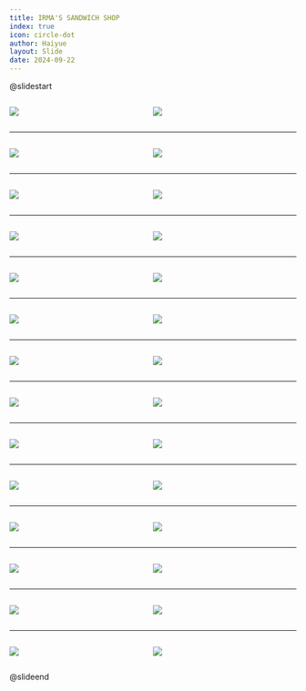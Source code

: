 ```yaml
---
title: IRMA'S SANDWICH SHOP
index: true
icon: circle-dot
author: Haiyue
layout: Slide
date: 2024-09-22
---
```

 
@slidestart

<div style="display:flex">
<div style="flex:1">

![](https://raw.githubusercontent.com/yclord/reading/refs/heads/master/english/Level-O/IRMA'S%20SANDWICH%20SHOP/001.webp)
</div>
<div style="flex:1">

![](https://raw.githubusercontent.com/yclord/reading/refs/heads/master/english/Level-O/IRMA'S%20SANDWICH%20SHOP/002.webp)
</div>
</div>

---

<div style="display:flex">
<div style="flex:1">

![](https://raw.githubusercontent.com/yclord/reading/refs/heads/master/english/Level-O/IRMA'S%20SANDWICH%20SHOP/003.webp)
</div>
<div style="flex:1">

![](https://raw.githubusercontent.com/yclord/reading/refs/heads/master/english/Level-O/IRMA'S%20SANDWICH%20SHOP/004.webp)
</div>
</div>

---

<div style="display:flex">
<div style="flex:1">

![](https://raw.githubusercontent.com/yclord/reading/refs/heads/master/english/Level-O/IRMA'S%20SANDWICH%20SHOP/005.webp)
</div>
<div style="flex:1">

![](https://raw.githubusercontent.com/yclord/reading/refs/heads/master/english/Level-O/IRMA'S%20SANDWICH%20SHOP/006.webp)
</div>
</div>

---

<div style="display:flex">
<div style="flex:1">

![](https://raw.githubusercontent.com/yclord/reading/refs/heads/master/english/Level-O/IRMA'S%20SANDWICH%20SHOP/007.webp)
</div>
<div style="flex:1">

![](https://raw.githubusercontent.com/yclord/reading/refs/heads/master/english/Level-O/IRMA'S%20SANDWICH%20SHOP/008.webp)
</div>
</div>

---

<div style="display:flex">
<div style="flex:1">

![](https://raw.githubusercontent.com/yclord/reading/refs/heads/master/english/Level-O/IRMA'S%20SANDWICH%20SHOP/009.webp)
</div>
<div style="flex:1">

![](https://raw.githubusercontent.com/yclord/reading/refs/heads/master/english/Level-O/IRMA'S%20SANDWICH%20SHOP/010.webp)
</div>
</div>

---

<div style="display:flex">
<div style="flex:1">

![](https://raw.githubusercontent.com/yclord/reading/refs/heads/master/english/Level-O/IRMA'S%20SANDWICH%20SHOP/011.webp)
</div>
<div style="flex:1">

![](https://raw.githubusercontent.com/yclord/reading/refs/heads/master/english/Level-O/IRMA'S%20SANDWICH%20SHOP/012.webp)
</div>
</div>

---

<div style="display:flex">
<div style="flex:1">

![](https://raw.githubusercontent.com/yclord/reading/refs/heads/master/english/Level-O/IRMA'S%20SANDWICH%20SHOP/013.webp)
</div>
<div style="flex:1">

![](https://raw.githubusercontent.com/yclord/reading/refs/heads/master/english/Level-O/IRMA'S%20SANDWICH%20SHOP/014.webp)
</div>
</div>

---

<div style="display:flex">
<div style="flex:1">

![](https://raw.githubusercontent.com/yclord/reading/refs/heads/master/english/Level-O/IRMA'S%20SANDWICH%20SHOP/015.webp)
</div>
<div style="flex:1">

![](https://raw.githubusercontent.com/yclord/reading/refs/heads/master/english/Level-O/IRMA'S%20SANDWICH%20SHOP/016.webp)
</div>
</div>

---

<div style="display:flex">
<div style="flex:1">

![](https://raw.githubusercontent.com/yclord/reading/refs/heads/master/english/Level-O/IRMA'S%20SANDWICH%20SHOP/017.webp)
</div>
<div style="flex:1">

![](https://raw.githubusercontent.com/yclord/reading/refs/heads/master/english/Level-O/IRMA'S%20SANDWICH%20SHOP/018.webp)
</div>
</div>

---

<div style="display:flex">
<div style="flex:1">

![](https://raw.githubusercontent.com/yclord/reading/refs/heads/master/english/Level-O/IRMA'S%20SANDWICH%20SHOP/019.webp)
</div>
<div style="flex:1">

![](https://raw.githubusercontent.com/yclord/reading/refs/heads/master/english/Level-O/IRMA'S%20SANDWICH%20SHOP/020.webp)
</div>
</div>

---

<div style="display:flex">
<div style="flex:1">

![](https://raw.githubusercontent.com/yclord/reading/refs/heads/master/english/Level-O/IRMA'S%20SANDWICH%20SHOP/021.webp)
</div>
<div style="flex:1">

![](https://raw.githubusercontent.com/yclord/reading/refs/heads/master/english/Level-O/IRMA'S%20SANDWICH%20SHOP/022.webp)
</div>
</div>

---

<div style="display:flex">
<div style="flex:1">

![](https://raw.githubusercontent.com/yclord/reading/refs/heads/master/english/Level-O/IRMA'S%20SANDWICH%20SHOP/023.webp)
</div>
<div style="flex:1">

![](https://raw.githubusercontent.com/yclord/reading/refs/heads/master/english/Level-O/IRMA'S%20SANDWICH%20SHOP/024.webp)
</div>
</div>

---

<div style="display:flex">
<div style="flex:1">

![](https://raw.githubusercontent.com/yclord/reading/refs/heads/master/english/Level-O/IRMA'S%20SANDWICH%20SHOP/025.webp)
</div>
<div style="flex:1">

![](https://raw.githubusercontent.com/yclord/reading/refs/heads/master/english/Level-O/IRMA'S%20SANDWICH%20SHOP/026.webp)
</div>
</div>

---

<div style="display:flex">
<div style="flex:1">

![](https://raw.githubusercontent.com/yclord/reading/refs/heads/master/english/Level-O/IRMA'S%20SANDWICH%20SHOP/027.webp)
</div>
<div style="flex:1">

![](https://raw.githubusercontent.com/yclord/reading/refs/heads/master/english/Level-O/IRMA'S%20SANDWICH%20SHOP/028.webp)
</div>
</div>

@slideend